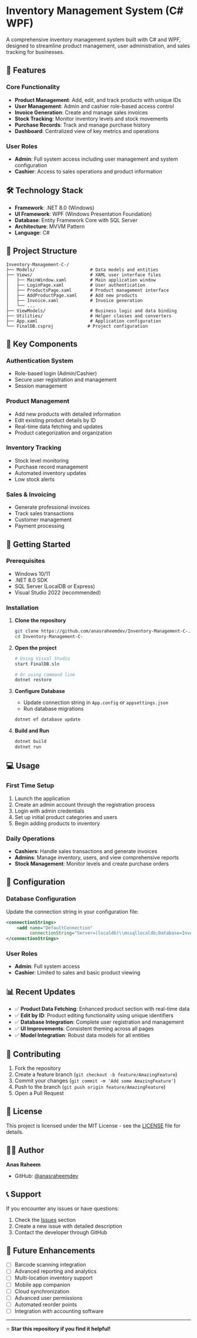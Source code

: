 # Inventory Management System (C# WPF)

A comprehensive inventory management system built with C# and WPF, designed to streamline product management, user administration, and sales tracking for businesses.

## 🚀 Features

### Core Functionality
- **Product Management**: Add, edit, and track products with unique IDs
- **User Management**: Admin and cashier role-based access control
- **Invoice Generation**: Create and manage sales invoices
- **Stock Tracking**: Monitor inventory levels and stock movements
- **Purchase Records**: Track and manage purchase history
- **Dashboard**: Centralized view of key metrics and operations

### User Roles
- **Admin**: Full system access including user management and system configuration
- **Cashier**: Access to sales operations and product information

## 🛠️ Technology Stack

- **Framework**: .NET 8.0 (Windows)
- **UI Framework**: WPF (Windows Presentation Foundation)
- **Database**: Entity Framework Core with SQL Server
- **Architecture**: MVVM Pattern
- **Language**: C#

## 📁 Project Structure

```
Inventory-Management-C-/
├── Models/                     # Data models and entities
├── Views/                      # XAML user interface files
│   ├── MainWindow.xaml         # Main application window
│   ├── LoginPage.xaml          # User authentication
│   ├── ProductsPage.xaml       # Product management interface
│   ├── AddProductPage.xaml     # Add new products
│   ├── Invoice.xaml            # Invoice generation
│   └── ...
├── ViewModels/                 # Business logic and data binding
├── Utilities/                  # Helper classes and converters
├── App.xaml                    # Application configuration
└── FinalDB.csproj             # Project configuration
```

## 🎯 Key Components

### Authentication System
- Role-based login (Admin/Cashier)
- Secure user registration and management
- Session management

### Product Management
- Add new products with detailed information
- Edit existing product details by ID
- Real-time data fetching and updates
- Product categorization and organization

### Inventory Tracking
- Stock level monitoring
- Purchase record management
- Automated inventory updates
- Low stock alerts

### Sales & Invoicing
- Generate professional invoices
- Track sales transactions
- Customer management
- Payment processing

## 🚦 Getting Started

### Prerequisites
- Windows 10/11
- .NET 8.0 SDK
- SQL Server (LocalDB or Express)
- Visual Studio 2022 (recommended)

### Installation

1. **Clone the repository**
   ```bash
   git clone https://github.com/anasraheemdev/Inventory-Management-C-.git
   cd Inventory-Management-C-
   ```

2. **Open the project**
   ```bash
   # Using Visual Studio
   start FinalDB.sln
   
   # Or using command line
   dotnet restore
   ```

3. **Configure Database**
   - Update connection string in `App.config` or `appsettings.json`
   - Run database migrations
   ```bash
   dotnet ef database update
   ```

4. **Build and Run**
   ```bash
   dotnet build
   dotnet run
   ```

## 💻 Usage

### First Time Setup
1. Launch the application
2. Create an admin account through the registration process
3. Login with admin credentials
4. Set up initial product categories and users
5. Begin adding products to inventory

### Daily Operations
- **Cashiers**: Handle sales transactions and generate invoices
- **Admins**: Manage inventory, users, and view comprehensive reports
- **Stock Management**: Monitor levels and create purchase orders

## 🔧 Configuration

### Database Configuration
Update the connection string in your configuration file:
```xml
<connectionStrings>
    <add name="DefaultConnection" 
         connectionString="Server=(localdb)\\mssqllocaldb;Database=InventoryDB;Trusted_Connection=true" />
</connectionStrings>
```

### User Roles
- **Admin**: Full system access
- **Cashier**: Limited to sales and basic product viewing

## 📊 Recent Updates

- ✅ **Product Data Fetching**: Enhanced product section with real-time data
- ✅ **Edit by ID**: Product editing functionality using unique identifiers
- ✅ **Database Integration**: Complete user registration and management
- ✅ **UI Improvements**: Consistent theming across all pages
- ✅ **Model Integration**: Robust data models for all entities

## 🤝 Contributing

1. Fork the repository
2. Create a feature branch (`git checkout -b feature/AmazingFeature`)
3. Commit your changes (`git commit -m 'Add some AmazingFeature'`)
4. Push to the branch (`git push origin feature/AmazingFeature`)
5. Open a Pull Request

## 📝 License

This project is licensed under the MIT License - see the [LICENSE](LICENSE) file for details.

## 👨‍💻 Author

**Anas Raheem**
- GitHub: [@anasraheemdev](https://github.com/anasraheemdev)

## 📞 Support

If you encounter any issues or have questions:
1. Check the [Issues](https://github.com/anasraheemdev/Inventory-Management-C-/issues) section
2. Create a new issue with detailed description
3. Contact the developer through GitHub

## 🎯 Future Enhancements

- [ ] Barcode scanning integration
- [ ] Advanced reporting and analytics
- [ ] Multi-location inventory support
- [ ] Mobile app companion
- [ ] Cloud synchronization
- [ ] Advanced user permissions
- [ ] Automated reorder points
- [ ] Integration with accounting software

---

⭐ **Star this repository if you find it helpful!**
